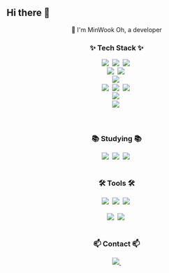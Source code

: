 ## Hi there 👋

<!--
**dhalsdnr08/dhalsdnr08** is a ✨ _special_ ✨ repository because its `README.md` (this file) appears on your GitHub profile.

Here are some ideas to get you started:

- 🔭 I’m currently working on ...
- 🌱 I’m currently learning ...
- 👯 I’m looking to collaborate on ...
- 🤔 I’m looking for help with ...
- 💬 Ask me about ...
- 📫 How to reach me: ...
- 😄 Pronouns: ...
- ⚡ Fun fact: ...
-->

<div align="center">
  🐰 I'm MinWook Oh, a developer
</div>

<!--내용 부분-->
<h3 align="center">✨ Tech Stack ✨</h3>
<div align="center">
  <img src="https://img.shields.io/badge/Java-007396.svg?style=for-the-badge&logo=Java&logoColor=white" />&nbsp
  <img src="https://img.shields.io/badge/Spring-6DB33F.svg?style=for-the-badge&logo=Spring&logoColor=white" />&nbsp
  <img src="https://img.shields.io/badge/SpringBoot-6DB33F.svg?style=for-the-badge&logo=SpringBoot&logoColor=white" />&nbsp
</div>

<div align="center">
    <img src="https://img.shields.io/badge/Maven-cd20d6.svg?style=for-the-badge&logo=Maven&logoColor=white" />&nbsp
   <img src="https://img.shields.io/badge/Gradle-02303A.svg?style=for-the-badge&logo=Gradle&logoColor=white" />&nbsp
</div>

<div align="center">
   <img src="https://img.shields.io/badge/JSP-6DB33F.svg?style=for-the-badge&logo=JSP&logoColor=white" />&nbsp
</div>

<div align="center">
  <img src="https://img.shields.io/badge/javascript-F7DF1E.svg?style=for-the-badge&logo=javascript&logoColor=20232a" />&nbsp
  <img src="https://img.shields.io/badge/html5-E34F26.svg?style=for-the-badge&logo=html5&logoColor=white" />&nbsp
  <img src="https://img.shields.io/badge/css3-1572B6.svg?style=for-the-badge&logo=css3&logoColor=white" />&nbsp
  
  
</div>

<div align="center">
  <img src="https://img.shields.io/badge/ReactNative-20232a.svg?style=for-the-badge&logo=react&logoColor=61DAFB" />&nbsp
  
</div>

<div align="center">
  <img src="https://img.shields.io/badge/PostgreSQL-4479A1.svg?style=for-the-badge&logo=PostgreSQL&logoColor=white" />&nbsp
  
</div>

<br>

<br>

<h3 align="center">📚 Studying 📚</h3>
<div align="center">
  <img src="https://img.shields.io/badge/Typescript-007ACC.svg?style=for-the-badge&logo=typescript&logoColor=white" />&nbsp
  <img src="https://img.shields.io/badge/React-20232a.svg?style=for-the-badge&logo=react&logoColor=61DAFB" />&nbsp
  <img src="https://img.shields.io/badge/React%20Query-FF4154?style=for-the-badge&logo=react%20query&logoColor=white" />&nbsp
</div>

<br>

<h3 align="center">🛠 Tools 🛠</h3>
<div align="center">
  <img src="https://img.shields.io/badge/Git-F05033.svg?style=for-the-badge&logo=git&logoColor=white" />&nbsp
  <img src="https://img.shields.io/badge/Github-181717.svg?style=for-the-badge&logo=github&logoColor=white" />&nbsp
  <img src="https://img.shields.io/badge/Gitlab-08253c.svg?style=for-the-badge&logo=gitlab&logoColor=white" />&nbsp
</div>

<br>

<div align="center">
    <img src="https://img.shields.io/badge/Notion-F3F3F3.svg?style=for-the-badge&logo=notion&logoColor=black" />&nbsp
  <img src="https://img.shields.io/badge/VSCode-2C2C32.svg?style=for-the-badge&logo=visual-studio-code&logoColor=22ABF3" />&nbsp
</div>

<br>

<h3 align="center">📫 Contact 📫</h3>
<div align="center">
  <a href="mailto:alddnddl08@naver.com">
    <img
      src="https://img.shields.io/badge/alddnddl08@naver.com-D14836?style=for-the-badge&logo=gmail&logoColor=white"/>&nbsp
  </a>
</div>
